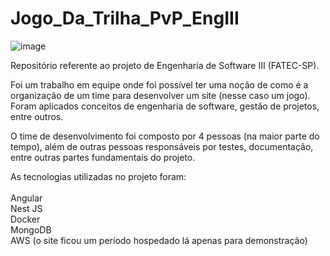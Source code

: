 # Jogo_Da_Trilha_PvP_EngIII

![image](https://github.com/PedroCozzati/Jogo_Da_Trilha_PvP_EngIII/assets/80106385/4d482e91-f19b-4996-bed3-58caadc87c72)

Repositório referente ao projeto de Engenharia de Software III (FATEC-SP).

Foi um trabalho em equipe onde foi possível ter uma noção de como é a organização de um time para desenvolver um site (nesse caso um jogo).
Foram aplicados conceitos de engenharia de software, gestão de projetos, entre outros.

O time de desenvolvimento foi composto por 4 pessoas (na maior parte do tempo), além de outras pessoas responsáveis por testes, documentação, entre outras partes fundamentais do projeto.

As tecnologias utilizadas no projeto foram:<br><br>
Angular<br>
Nest JS<br>
Docker<br>
MongoDB<br>
AWS (o site ficou um período hospedado lá apenas para demonstração)<br>
